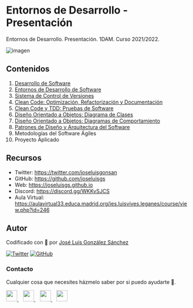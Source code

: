 # Entornos de Desarrollo - Presentación

Entornos de Desarrollo. Presentación. 1DAM. Curso 2021/2022.

![imagen](https://www.businesstrends.com.pk/wp-content/uploads/2019/03/Web-Development-Company.png)

## Contenidos
1. [Desarrollo de Software](https://github.com/joseluisgs/EntornosDesarrollo-01-2021-2022)
2. [Entornos de Desarrollo de Software](https://github.com/joseluisgs/EntornosDesarrollo-02-2021-2022)
3. [Sistema de Control de Versiones](https://github.com/joseluisgs/EntornosDesarrollo-03-2021-2022)
4. [Clean Code: Optimización, Refactorización y Documentación](https://github.com/joseluisgs/EntornosDesarrollo-04-2021-2022)
5. [Clean Code y TDD: Pruebas de Software](https://github.com/joseluisgs/EntornosDesarrollo-05-2021-2022)
6. [Diseño Orientado a Objetos: Diagrama de Clases](https://github.com/joseluisgs/EntornosDesarrollo-06-2021-2022)
7. [Diseño Orientado a Objetos: Diagramas de Comportamiento](https://github.com/joseluisgs/EntornosDesarrollo-07-2021-2022)
8. [Patrones de Diseño y Arquitectura del Software](https://github.com/joseluisgs/EntornosDesarrollo-08-2021-2022)
9. Metodologías del Software Ágiles
10. Proyecto Aplicado


## Recursos
- Twitter: https://twitter.com/joseluisgonsan
- GitHub: https://github.com/joseluisgs
- Web: https://joseluisgs.github.io
- Discord: https://discord.gg/WKKvSJCS
- Aula Virtual: https://aulavirtual33.educa.madrid.org/ies.luisvives.leganes/course/view.php?id=246


## Autor

Codificado con :sparkling_heart: por [José Luis González Sánchez](https://twitter.com/joseluisgonsan)

[![Twitter](https://img.shields.io/twitter/follow/joseluisgonsan?style=social)](https://twitter.com/joseluisgonsan)
[![GitHub](https://img.shields.io/github/followers/joseluisgs?style=social)](https://github.com/joseluisgs)

### Contacto
<p>
  Cualquier cosa que necesites házmelo saber por si puedo ayudarte 💬.
</p>
<p>
    <a href="https://twitter.com/joseluisgonsan" target="_blank">
        <img src="https://i.imgur.com/U4Uiaef.png" 
    height="30">
    </a> &nbsp;&nbsp;
    <a href="https://github.com/joseluisgs" target="_blank">
        <img src="https://cdn.iconscout.com/icon/free/png-256/github-153-675523.png" 
    height="30">
    </a> &nbsp;&nbsp;
    <a href="https://www.linkedin.com/in/joseluisgonsan" target="_blank">
        <img src="https://upload.wikimedia.org/wikipedia/commons/thumb/c/ca/LinkedIn_logo_initials.png/768px-LinkedIn_logo_initials.png" 
    height="30">
    </a>  &nbsp;&nbsp;
    <a href="https://joseluisgs.github.io/" target="_blank">
        <img src="https://joseluisgs.github.io/favicon.png" 
    height="30">
    </a>
</p>
